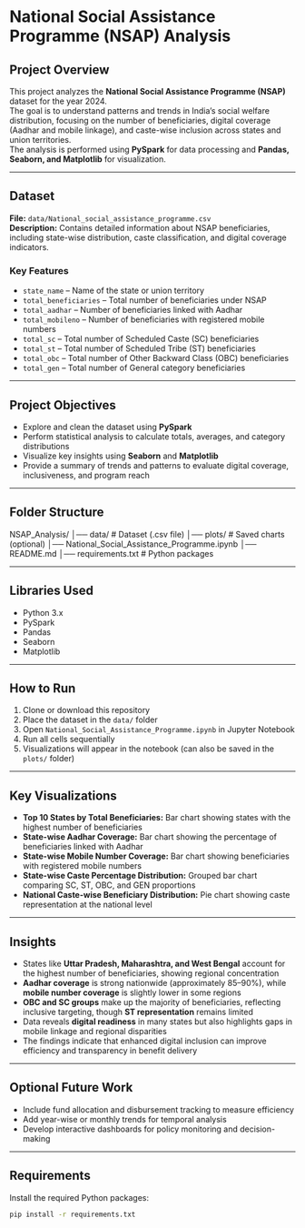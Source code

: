 # National Social Assistance Programme (NSAP) Analysis

## Project Overview
This project analyzes the **National Social Assistance Programme (NSAP)** dataset for the year 2024.  
The goal is to understand patterns and trends in India’s social welfare distribution, focusing on the number of beneficiaries, digital coverage (Aadhar and mobile linkage), and caste-wise inclusion across states and union territories.  
The analysis is performed using **PySpark** for data processing and **Pandas, Seaborn, and Matplotlib** for visualization.

---

## Dataset
**File:** `data/National_social_assistance_programme.csv`  
**Description:** Contains detailed information about NSAP beneficiaries, including state-wise distribution, caste classification, and digital coverage indicators.

### Key Features
- `state_name` – Name of the state or union territory  
- `total_beneficiaries` – Total number of beneficiaries under NSAP  
- `total_aadhar` – Number of beneficiaries linked with Aadhar  
- `total_mobileno` – Number of beneficiaries with registered mobile numbers  
- `total_sc` – Total number of Scheduled Caste (SC) beneficiaries  
- `total_st` – Total number of Scheduled Tribe (ST) beneficiaries  
- `total_obc` – Total number of Other Backward Class (OBC) beneficiaries  
- `total_gen` – Total number of General category beneficiaries  

---

## Project Objectives
- Explore and clean the dataset using **PySpark**  
- Perform statistical analysis to calculate totals, averages, and category distributions  
- Visualize key insights using **Seaborn** and **Matplotlib**  
- Provide a summary of trends and patterns to evaluate digital coverage, inclusiveness, and program reach  

---

## Folder Structure
NSAP_Analysis/
│── data/ # Dataset (.csv file)
│── plots/ # Saved charts (optional)
│── National_Social_Assistance_Programme.ipynb
│── README.md
│── requirements.txt # Python packages

---

## Libraries Used
- Python 3.x  
- PySpark  
- Pandas  
- Seaborn  
- Matplotlib  

---

## How to Run
1. Clone or download this repository  
2. Place the dataset in the `data/` folder  
3. Open `National_Social_Assistance_Programme.ipynb` in Jupyter Notebook  
4. Run all cells sequentially  
5. Visualizations will appear in the notebook (can also be saved in the `plots/` folder)  

---

## Key Visualizations
- **Top 10 States by Total Beneficiaries:** Bar chart showing states with the highest number of beneficiaries  
- **State-wise Aadhar Coverage:** Bar chart showing the percentage of beneficiaries linked with Aadhar  
- **State-wise Mobile Number Coverage:** Bar chart showing beneficiaries with registered mobile numbers  
- **State-wise Caste Percentage Distribution:** Grouped bar chart comparing SC, ST, OBC, and GEN proportions  
- **National Caste-wise Beneficiary Distribution:** Pie chart showing caste representation at the national level  

---

## Insights
- States like **Uttar Pradesh, Maharashtra, and West Bengal** account for the highest number of beneficiaries, showing regional concentration  
- **Aadhar coverage** is strong nationwide (approximately 85–90%), while **mobile number coverage** is slightly lower in some regions  
- **OBC and SC groups** make up the majority of beneficiaries, reflecting inclusive targeting, though **ST representation** remains limited  
- Data reveals **digital readiness** in many states but also highlights gaps in mobile linkage and regional disparities  
- The findings indicate that enhanced digital inclusion can improve efficiency and transparency in benefit delivery  

---

## Optional Future Work
- Include fund allocation and disbursement tracking to measure efficiency  
- Add year-wise or monthly trends for temporal analysis  
- Develop interactive dashboards for policy monitoring and decision-making  

---

## Requirements
Install the required Python packages:
```bash
pip install -r requirements.txt
